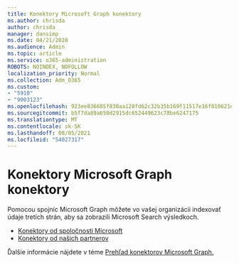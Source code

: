 ```yaml
---
title: Konektory Microsoft Graph konektory
ms.author: chrisda
author: chrisda
manager: dansimp
ms.date: 04/21/2020
ms.audience: Admin
ms.topic: article
ms.service: o365-administration
ROBOTS: NOINDEX, NOFOLLOW
localization_priority: Normal
ms.collection: Adm_O365
ms.custom:
- "5910"
- "9003123"
ms.openlocfilehash: 923ee836685f838aa128fd62c32b35b169f11517e16f010621e96a88a3b00afd
ms.sourcegitcommit: b5f7da89a650d2915dc652449623c78be6247175
ms.translationtype: MT
ms.contentlocale: sk-SK
ms.lasthandoff: 08/05/2021
ms.locfileid: "54027317"
---
```

# <a name="microsoft-graph-connectors"></a>Konektory Microsoft Graph konektory

Pomocou spojníc Microsoft Graph môžete vo vašej organizácii indexovať údaje tretích strán, aby sa zobrazili Microsoft Search výsledkoch.

- [Konektory od spoločnosti Microsoft](https://docs.microsoft.com/microsoftsearch/connectors-gallery#Microsoft)
- [Konektory od našich partnerov](https://docs.microsoft.com/microsoftsearch/connectors-gallery#Partners)

Ďalšie informácie nájdete v téme [Prehľad konektorov Microsoft Graph.](https://docs.microsoft.com/microsoftsearch/connectors-overview)
